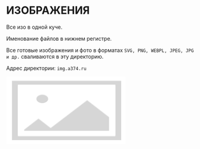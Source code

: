 # ИЗОБРАЖЕНИЯ

Все изо в одной куче.

Именование файлов в нижнем регистре.

Все готовые изображения и фото в форматах `SVG, PNG, WEBPL, JPEG, JPG и др.` сваливаются в эту директорию.

Адрес директории: `img.a374.ru`

![img](img-320.png)